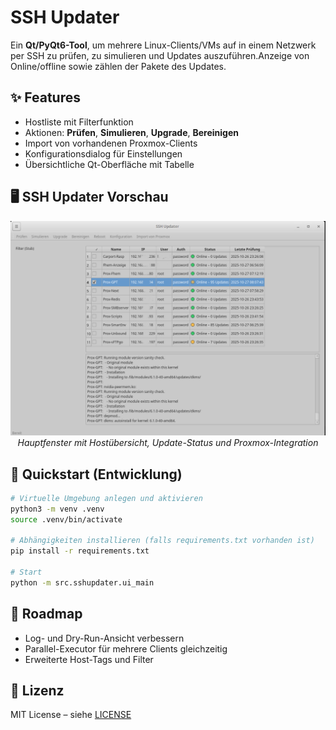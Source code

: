 # SSH Updater

Ein **Qt/PyQt6-Tool**, um mehrere Linux-Clients/VMs auf in einem Netzwerk per SSH zu prüfen, zu simulieren und Updates auszuführen.Anzeige von Online/offline sowie zählen der Pakete des Updates.

## ✨ Features
- Hostliste mit Filterfunktion  
- Aktionen: **Prüfen**, **Simulieren**, **Upgrade**, **Bereinigen**
- Import von vorhandenen Proxmox-Clients  
- Konfigurationsdialog für Einstellungen  
- Übersichtliche Qt-Oberfläche mit Tabelle  

## 🖥️ SSH Updater Vorschau

<p align="center">
  <img src="src/sshupdater/assets/Beispiel.png" alt="SSH Updater GUI" width="800">
  <br>
  <em>Hauptfenster mit Hostübersicht, Update-Status und Proxmox-Integration</em>
</p>


## 🚀 Quickstart (Entwicklung)
```bash
# Virtuelle Umgebung anlegen und aktivieren
python3 -m venv .venv
source .venv/bin/activate

# Abhängigkeiten installieren (falls requirements.txt vorhanden ist)
pip install -r requirements.txt

# Start
python -m src.sshupdater.ui_main
```

## 📌 Roadmap
- Log- und Dry-Run-Ansicht verbessern  
- Parallel-Executor für mehrere Clients gleichzeitig  
- Erweiterte Host-Tags und Filter  

## 📄 Lizenz
MIT License – siehe [LICENSE](LICENSE)
